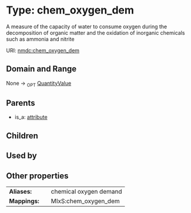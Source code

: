 
# Type: chem_oxygen_dem


A measure of the capacity of water to consume oxygen during the decomposition of organic matter and the oxidation of inorganic chemicals such as ammonia and nitrite

URI: [nmdc:chem_oxygen_dem](https://microbiomedata/meta/chem_oxygen_dem)


## Domain and Range

None ->  <sub>OPT</sub> [QuantityValue](QuantityValue.md)

## Parents

 *  is_a: [attribute](attribute.md)

## Children


## Used by


## Other properties

|  |  |  |
| --- | --- | --- |
| **Aliases:** | | chemical oxygen demand |
| **Mappings:** | | MIxS:chem_oxygen_dem |

